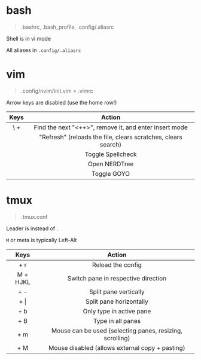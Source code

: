 
# bash

> .bashrc, .bash_profile, .config/.aliasrc

Shell is in vi mode

All aliases in `.config/.aliasrc`

# vim

> .config/nvim/init.vim = .vimrc

Arrow keys are disabled (use the home row!)

| Keys | Action |
| :--: | :----: |
| \ + <Tab> | Find the next "<++>", remove it, and enter insert mode|
| <F5> | "Refresh" (reloads the file, clears scratches, clears search) |
| <F6> | Toggle Spellcheck |
| <F9> | Open NERDTree |
| <F10> | Toggle GOYO |

# tmux

> .tmux.conf

Leader is <C-a> instead of <C-b>.

`M` or meta is typically Left-Alt

| Keys | Action |
| :--: | :----: |
| <leader> + r | Reload the config |
| M + HJKL | Switch pane in respective direction |
| <leader> + - | Split pane vertically |
| <leader> + \| | Split pane horizontally |
| <leader> + b | Only type in active pane |
| <leader> + B | Type in all panes |
| <leader> + m | Mouse can be used (selecting panes, resizing, scrolling) |
| <leader> + M | Mouse disabled (allows external copy + pasting) |

